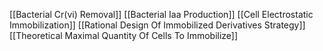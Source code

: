 [[Bacterial Cr(vi) Removal]]
[[Bacterial Iaa Production]]
[[Cell Electrostatic Immobilization]]
[[Rational Design Of Immobilized Derivatives Strategy]]
[[Theoretical Maximal Quantity Of Cells To Immobilize]]
